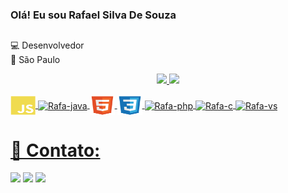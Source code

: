 ### Olá! Eu sou Rafael Silva De Souza
##
💻 Desenvolvedor <br>
🏡 São Paulo

<div align="center">
    <a href="https://github.com/rafaelsilva-d-souza"> 
  <img height="180em" src="https://github-readme-stats.vercel.app/api?username=Rafael-Souz&show_icons=true&theme=dracula&include_all_commits=true&count_private=true"/>
  <img height="180em" src="https://github-readme-stats.vercel.app/api/top-langs/?username=Rafael-Souz&layout=compact&langs_count=7&theme=dracula"/>
</div>
<div style="display: inline_block"><br>

  <img align="center" alt="Rafa-Js" height="30" width="40" src="https://raw.githubusercontent.com/devicons/devicon/master/icons/javascript/javascript-plain.svg">
 <img align="center" alt="Rafa-java" src="https://cdn.jsdelivr.net/gh/devicons/devicon/icons/java/java-original-wordmark.svg" alt="github" width="40" height="40" style="max-  width:100%;"></img>
  <img align="center" alt="Rafa-HTML" height="30" width="40" src="https://raw.githubusercontent.com/devicons/devicon/master/icons/html5/html5-original.svg">
  <img align="center" alt="Rafa-CSS" height="30" width="40" src="https://raw.githubusercontent.com/devicons/devicon/master/icons/css3/css3-original.svg">
  <img  align="center" alt="Rafa-php" src="https://cdn.jsdelivr.net/gh/devicons/devicon/icons/php/php-original.svg" alt="github" width="40" height="40" style="max-width:100%;"></img>
<img   align="center" alt="Rafa-c" src="https://cdn.jsdelivr.net/gh/devicons/devicon/icons/c/c-original.svg" alt="github" width="40" height="40" style="max-width:100%;"></img>
<img   align="center" alt="Rafa-vs"src="https://cdn.jsdelivr.net/gh/devicons/devicon/icons/vscode/vscode-original.svg" alt="github" width="40" height="40" style="max-width:100%;"></img>




</div>
<h1>📱 Contato:  </h1>

  <a href="https://api.whatsapp.com/send?phone=5511962749376" target="_blank"><img src="https://img.shields.io/badge/WhatsApp-25D366?style=for-the-badge&logo=whatsapp&logoColor=whit "></a> 
  <a href = "mailto:rafaelso1992@gmail.com"><img src="https://img.shields.io/badge/Gmail-D14836?style=for-the-badge&logo=gmail&logoColor=white" target="_blank"></a>
  <a href="https://www.linkedin.com/in/rafael-souz/" target="_blank"><img src="https://img.shields.io/badge/-LinkedIn-%230077B5?style=for-the-badge&logo=linkedin&logoColor=white" target="_blank"></a> 

</div>

